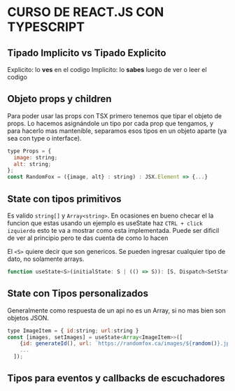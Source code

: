 # CURSO DE REACT.JS CON TYPESCRIPT

## Tipado Implicito vs Tipado Explicito

Explicito: lo **ves** en el codigo
Implicito: lo **sabes** luego de ver o leer el codigo

## Objeto props y children

Para poder usar las props con TSX primero tenemos que tipar el objeto de props. Lo hacemos asignándole un tipo por cada prop que tengamos, y para hacerlo mas mantenible, separamos esos tipos en un objeto aparte (ya sea con type o interface).

```jsx
type Props = {
  image: string;
  alt: string;
};
const RandomFox = ({image, alt} : string) : JSX.Element => {...}

```

## State con tipos primitivos

Es valido `string[]` y `Array<string>`. En ocasiones en bueno checar el la funcion que estas usando un ejemplo es useState haz `CTRL + click izquierdo` esto te va a mostrar  como esta implementada. Puede ser dificil de ver al principio pero te das cuenta de como lo hacen

El `<S>` quiere decir que son genericos. Se pueden ingresar cualquier tipo de dato, no solamente arrays.
```jsx
function useState<S>(initialState: S | (() => S)): [S, Dispatch<SetStateAction<S>>];
```

## State con Tipos personalizados

Generalmente como respuesta de un api no es un Array, si no mas bien son objetos JSON.

```jsx
type ImageItem = { id:string; url:string }
const [images, setImages] = useState<Array<ImageItem>>([
    {id: generateId(), url: `https://randomfox.ca/images/${random()}.jpg`},
    ...
  ]);
```

## Tipos para eventos y callbacks de escuchadores


